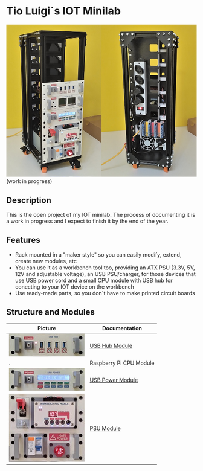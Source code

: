 # Tio Luigi´s IOT Minilab

![PSU Module](images/minilab/minilab01.jpg)
(work in progress)

## Description

This is the open project of my IOT minilab. The process of documenting it is a work in progress and I expect to finish it by the end of the year.



## Features

- Rack mounted in a "maker style" so you can easily modify, extend, create new modules, etc
- You can use it as a workbench tool too, providing an ATX PSU (3.3V, 5V, 12V and adjustable voltage), an USB PSU/charger, for those devices that use USB power cord and a small CPU module with USB hub for conecting to your IOT device on the workbench
- Use ready-made parts, so you don´t have to make printed circuit boards

## Structure and Modules

|Picture|Documentation|
|---|---|
|![USB Hub Module](images/thumbs/thumb-usbhub.jpg)|[USB Hub Module](readme-module-usbhub.md)|
|.|Raspberry Pi CPU Module|
|![USB Power Module](images/thumbs/thumb-usbpower.jpg)|[USB Power Module](readme-module-usbpower.md)|
|![PSU Module](images/thumbs/thumb-psu.jpg)|[PSU Module](readme-module-psu.md)|
